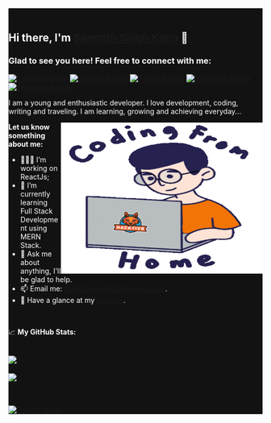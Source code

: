 <div style="background-color:#121212">
<div style="color:#fff">
<br>

## Hi there, I'm <a href="https://hitman-samrath.github.io/Portfolio" target="_blank">Samrath Singh Kalra</a> 👋

### Glad to see you here! Feel free to connect with me:

[![Linkedin Badge](https://img.shields.io/badge/-LinkedIn-0e76a8?style=flat-square&logo=Linkedin&logoColor=white)](https://linkedin.com/in/samrath-singh-kalra)
[![Website Badge](https://img.shields.io/badge/Website-3b5998?style=flat-square&logo=google-chrome&logoColor=white)](https://hitman-samrath.github.io/Portfolio)
[![Twitter Badge](https://img.shields.io/badge/-Twitter-00acee?style=flat-square&logo=Twitter&logoColor=white)](https://twitter.com/HitmanSamrath)
[![Instagram Badge](https://img.shields.io/badge/-Instagram-e4405f?style=flat-square&logo=Instagram&logoColor=white)](https://instagram.com/gkassym/)
[![Telegram Badge](https://img.shields.io/badge/-Telegram-0088cc?style=flat-square&logo=Telegram&logoColor=white)](https://t.me/samrathsinghrohit)


I am a young and enthusiastic developer. I love development, coding, writing and traveling. I am learning, growing and achieving everyday...

<img align="right" alt="GIF" src="./coding2.gif" width="400" height="300" />
  

**Let us know something about me:**

- 👨🏻‍💻 I’m working on ReactJs;
- 🚀 I’m currently learning Full Stack Development using MERN Stack.
- 💬 Ask me about anything, I'll be glad to help.
- 📫 Email me: samrathsinghrohit@gmail.com.
- 📝 Have a glance at my [Resume](https://hitman-samrath.github.io/Portfolio/static/media/Frontend-Developer%20CV.4e93703d.pdf).

</br>


📈 **My GitHub Stats:**

<br>
<a href="https://github.com/hitman-samrath">
<img align="center" src="https://github-readme-stats.vercel.app/api?username=hitman-samrath&show_icons=true&include_all_commits=true&theme=vision-friendly-dark&count_private=true">
</a>
<br><br>
<a href="https://github.com/remcohalman/github-readme-stats">
<img align="center" src="https://github-readme-stats.anuraghazra1.vercel.app/api/top-langs/?username=hitman-samrath&layout=compact&theme=vision-friendly-dark" />
</a>
<br>
<br><br>

[![GitHub Streak](https://github-readme-streak-stats.herokuapp.com/?user=hitman-samrath&theme=dark)](https://git.io/streak-stats)



</div>
</div>
